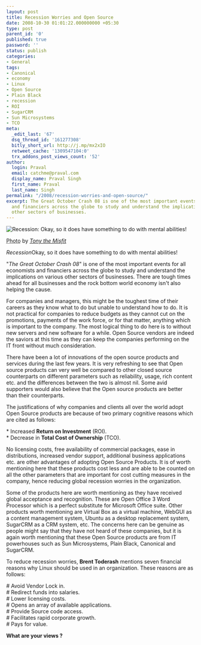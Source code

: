 ```yaml
---
layout: post
title: Recession Worries and Open Source
date: 2008-10-30 01:01:22.000000000 +05:30
type: post
parent_id: '0'
published: true
password: ''
status: publish
categories:
- General
tags:
- Canonical
- economy
- Linux
- Open Source
- Plain Black
- recession
- ROI
- SugarCRM
- Sun Microsystems
- TCO
meta:
  _edit_last: '67'
  dsq_thread_id: '161277308'
  bitly_short_url: http://j.mp/mx2xIO
  retweet_cache: '1309547104:0'
  trx_addons_post_views_count: '52'
author:
  login: Praval
  email: catchme@praval.com
  display_name: Praval Singh
  first_name: Praval
  last_name: Singh
permalink: "/2008/recession-worries-and-open-source/"
excerpt: The Great October Crash 08 is one of the most important events for all economists
  and financiers across the globe to study and understand the implications on various
  other sectors of businesses.
---
```

<div class="figure"><img src="{{ site.baseurl }}/assets/2008/10/recession-phil-gramm.jpg" alt="Recession: Okay, so it does have something to do with mental abilities!" />
<p class="credit"><abbr class="type" title="Photograph">Photo</abbr> by <cite><a href="http://www.flickr.com/photos/tonythemisfit/2657608264/">Tony the Misfit</a></cite></p>
<p class="caption"><em class="title">Recession</em>Okay, so it does have something to do with mental abilities!</p>
</div>
<p><!--more--></p>
<p>"<em>The Great October Crash 08</em>" is one of the most important events for all economists and financiers across the globe to study and understand the implications on various other sectors of businesses. There are tough times ahead for all businesses and the rock bottom world economy isn't also helping the cause. </p>
<p>For companies and managers, this might be the toughest time of their careers as they know what to do but unable to understand how to do. It is not practical for companies to reduce budgets as they cannot cut on the promotions, payments of the work force, or for that matter, anything which is important to the company. The most logical thing to do here is to without new servers and new software for a while. Open Source vendors are indeed the saviors at this time as they can keep the companies performing on the IT front without much consideration. </p>
<p>There have been a lot of innovations of the open source products and services during the last few years. It is very refreshing to see that Open source products can very well be compared to other closed source counterparts on different parameters such as reliability, usage, rich content etc. and the differences between the two is almost nil. Some avid supporters would also believe that the Open source products are better than their counterparts. </p>
<p>The justifications of why companies and clients all over the world adopt Open Source products are because of two primary cognitive reasons which are cited as follows:</p>
<p>* Increased <strong>Return on Investment</strong> (ROI).<br />
* Decrease in <strong>Total Cost of Ownership</strong> (TCO).</p>
<p>No licensing costs, free availability of commercial packages, ease in distributions, increased vendor support, additional business applications etc. are other advantages of adopting Open Source Products. It is of worth mentioning here that these products cost less and are able to be counted on all the other parameters that are important for cost cutting measures in the company, hence reducing global recession worries in the organization.</p>
<p>Some of the products here are worth mentioning as they have received global acceptance and recognition. These are Open Office 3 Word Processor which is a perfect substitute for Microsoft Office suite. Other products worth mentioning are Virtual Box as a virtual machine, WebGUI as a content management system, Ubuntu as a desktop replacement system, SugarCRM as a CRM system, etc. The concerns here can be genuine as people might say that they have not heard of these companies, but it is again worth mentioning that these Open Source products are from IT powerhouses such as Sun Microsystems, Plain Black, Canonical and SugarCRM.</p>
<p>To reduce recession worries, <strong>Brent Toderash</strong> mentions seven financial reasons why Linux should be used in an organization. These reasons are as follows:</p>
<p># Avoid Vendor Lock in.<br />
# Redirect funds into salaries.<br />
# Lower licensing costs.<br />
# Opens an array of available applications.<br />
# Provide Source code access.<br />
# Facilitates rapid corporate growth.<br />
# Pays for value.</p>
<p><strong>What are your views ?</strong></p>
